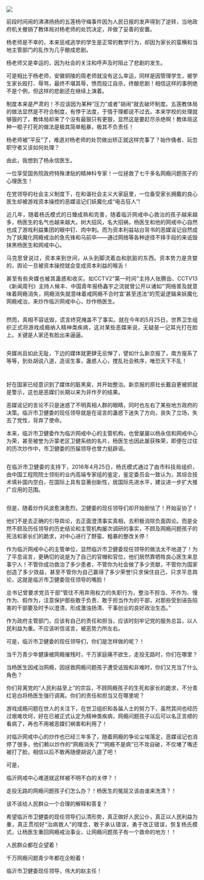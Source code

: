 <p align="justify"><img src="https://www.iaders.com/wp-content/uploads/2019/11/c41ea-0064rB3Tly1g5udgmhqktj30u00i00vy.jpg"></p>
<p align="justify">前段时间闹的沸沸扬扬的五莲杨守梅事件因为人民日报的发声得到了逆转，当地政府机关撤销了教体局对杨老师的处罚决定，并做了妥善的安置。<span id="more-8378"></span></p>
<p align="justify">杨老师是不幸的，本来惩戒逃学的学生是正常的教学行为，却因为家长的蛮横和当地主管部门的乱作为几乎酿成悲剧。</p>
<p align="justify">杨老师又是幸运的，因为社会的关注和呼声及时阻止了悲剧的发生。</p>
<p align="justify">可是相比于杨老师，安徽铜陵的周老师就没有这么幸运，同样是因管理学生，被学生家长殴打、辱骂，最终不堪其辱，愤而投江自杀，终酿悲剧！相信这样的事例绝不是个例，但这样的悲剧还在继续上演着。</p>
<p align="justify">制度本来是严肃的！不应该因为某种&#8221;压力&#8221;或者&#8221;胡闹&#8221;就去破坏制度。五莲教体局的做法显然是不符合制度，有悖于法度，于情于理都说不过去。本来学校的处理就够狠的了，教体局却来了个没有最狠只有更狠，显然这是要赶尽杀绝啊！教体局这种一棍子打死的做法是极其简单粗暴，极其不负责任！</p>
<p align="justify">杨老师被&#8221;平反&#8221;了，难道对杨老师的处罚做出矫正就这样完事了？始作俑者、玩忽职守者又该如何处理？</p>
<p align="justify">由此，我想到了杨永信医生。</p>
<p align="justify">一位享受国务院政府特殊津贴的精神科专家！一位拯救了七千多名网瘾问题孩子的心理医生！</p>
<p align="justify">在党领导的社会主义制度下，在和谐社会主义大家庭里，一位备受家长拥戴的良心医生却被游戏资本操控的恶媒谣记们妖魔化成“电击狂人”!</p>
<p align="justify">近几年，随着杨氏模式的日臻成熟和完善，随着临沂网戒中心救治的孩子越来越多，杨医生的名气也越来越大。树大招风，名大招祸，杨医生和他的网戒中心自然也成了游戏利益集团的眼中钉、肉中刺。而为资本利益站台背书的恶媒谣记自然成为了妖魔化网瘾戒治的急先锋和马前卒——通过网络等各种途径不择手段的来诋毁抹黑杨医生和网戒中心。</p>
<p align="justify">马克思曾说过，资本来到世间，从头到脚流着血和肮脏的东西。资本势力是贪婪的，舆论一旦被资本操控就会变成资本利益的喉舌！</p>
<p align="justify">甚至有些央媒也被其蛊惑和收买。如CCTV2“第一时间”主持人张腾岳、CCTV13《新闻周刊》主持人候丰、中国青年报杨鑫宇之流就曾公开以诸如“‘网络普及就意味着网瘾消失，网瘾消失就意味着戒网瘾不合时宜’甚至违法”的荒诞逻辑来妖魔化网瘾戒治，来炒作临沂网戒中心，炒作杨医生。</p>
<p class="picbox"><img src="https://www.iaders.com/wp-content/uploads/2019/11/583ea-0064rB3Tly1g5udgmoeclj30m80583ys.jpg" alt=""></p>
<p align="justify">然而，真相不容诋毁，谎言终究掩盖不了事实。就在今年的5月25日，世界卫生组织正式将游戏成瘾纳入精神类疾病，这对某些恶媒来说，无疑是一记耳光打在脸上。关键是人家还有脸出来逼逼。</p>
<p class="picbox"><img src="https://www.iaders.com/wp-content/uploads/2019/11/56375-0064rB3Tly1g5udgmu34mj30dw09m3zh.jpg" alt=""></p>
<p align="justify">央媒尚且如此无耻，下边的媒体就更肆无忌惮了，譬如什么新京报了，南方报系了等等，到处胡说八道，造谣生事，蛊惑人心，搅乱社会秩序，唯恐天下不乱！</p>
<p class="picbox"><img src="https://www.iaders.com/wp-content/uploads/2019/11/b74d4-0064rB3Tly1g5udgmzvmsj30dw07udgi.jpg" alt=""></p>
<p class="picbox"><img src="https://www.iaders.com/wp-content/uploads/2019/11/9bf61-0064rB3Tly1g5udgn6folj30du05kdg2.jpg" alt=""></p>
<p align="justify">好在国家已经意识到了媒体的脏黑臭，并开始整治。新京报的原社长戴自更被抓就是警示，这也是恶媒们长期以来为非作歹的结果。</p>
<p align="justify">恶媒谣记的言论不只是迷惑了不明真相人群的眼睛，同时也左右了某些地方政府的决策。临沂市卫健委的现任领导就是在谣言的蛊惑下迷失了方向，丧失了立场，失去了党性，背弃了使命。</p>
<p align="justify">本来，临沂市卫健委作为临沂网戒中心的主管机构，也曾屡屡以杨永信和网戒中心为荣，甚至被誉为沂蒙老区卫健系统的名片，杨医生也因此屡获殊荣，即便在过往的历次炒作中，市卫健委的历届领导也曾力挺辟谣。</p>
<p class="picbox"><img src="https://www.iaders.com/wp-content/uploads/2019/11/8002d-0064rB3Tly1g5udgndtrij30lh0jadi9.jpg" alt=""></p>
<p align="justify">在临沂市卫健委的支持下，2016年4月25日，杨氏模式通过了由市科技局组织，由中国工程院院士领衔的业内高端专家组的鉴定，鉴定委员会一致认为，其综合技术填补国内空白，在国际上具有显著创新性，居国际先进水平，建议进一步扩大推广应用的范围。</p>
<p class="picbox"><img src="https://www.iaders.com/wp-content/uploads/2019/11/5716b-0064rB3Tly1g5udgnm1dzj30k00l4tbk.jpg" alt=""></p>
<p align="justify">但是，随着炒作风波愈演愈烈，卫健委的现任领导们却开始胆怯了！开始妥协了！</p>
<p align="justify">他们不是去正确的引导舆论，去正面澄清事实真相，去积极消除负面舆论。而是全然不顾及历任领导的历史结论和主管机构屡次调研的事实，不顾及网瘾问题孩子的死活和家长们的跪求，对中心进行了野蛮、粗暴的整改关停！</p>
<p align="justify">作为临沂网戒中心的主管单位，显然临沂市卫健委现任领导的做法太不地道了！为了平息谣言，更确切的说是为了自己的官帽和官位，他们居然靠牺牲良心医生来息事宁人！不管你成功救治了多少患者，不管你为社会做了多少贡献，不管你为国家创造了多少效益，甚至不管你为自己赢得了多少荣誉!只求保住自己，只求平息舆论，这就是临沂市卫健委现任领导的嘴脸！</p>
<p align="justify">总书记曾要求党员干部“管住不用弃用权力的失职行为，整治不担当、不作为、慢作为、假作为，注意保护那些敢于负责、敢于担当作为的干部，对那些受到诬告陷害的干部要及时予以澄清，形成激浊扬清、干事创业的良好政治生态。”</p>
<p align="justify">作为政府主管部门，应该有自己的责任和担当，应该时刻牢记党的服务总旨，以人民利益为重。不应该听信谣言，被恶势力所左右。</p>
<p align="justify">可是，临沂市卫健委的现任领导们，你们是怎样做的呢？！</p>
<p align="justify">当千万青少年健康被网瘾摧残时，千万家庭痛不欲生，走投无路时，你们在哪里？</p>
<p align="justify">当杨医生因戒治网瘾，因拯救网瘾问题孩子遭受诋毁和非难时，你们又充当了什么角色？</p>
<p align="justify">你们背离党的“人民利益至上”的宗旨，不顾网瘾孩子的生死和家长的跪求，不分青红皂白将杨医生强行调离。你们的责任和担当又在哪里呢？</p>
<p align="justify">游戏成瘾问题在世人的关注下，在世卫组织和各届人士的努力下，虽然其间也经历过艰难坎坷，好在已被正式认定为精神类疾病，网瘾问题孩子以后可以名正言顺的看病了，再也不用被恶媒们祸害和利用了！</p>
<p align="justify">对临沂网戒中心的炒作也已经三年多了，随着网瘾的争论尘埃落定，恶媒谣记也消停了很多，他们赖以炒作的“网瘾消失了”“网瘾不是病”已不攻自破，不仅堵了嘴还被打了脸，相信以后不敢再随便胡说八道了吧！</p>
<p align="justify">可是，</p>
<p align="justify">临沂网戒中心难道就这样被不明不白的关停？！</p>
<p align="justify">走投无路的网瘾问题孩子们怎么办？！杨医生的冤屈又该由谁来洗清？！</p>
<p align="justify">该不该给人民群众一个合理的解释和答复？</p>
<p align="justify">希望临沂市卫健委的现任领导们认清形势，真正做好人民公仆，真正以人民利益为重，真正贯彻好“治病救人”的理念，敢于承认错误，勇于改正错误，恢复杨氏模式，让杨医生重回网瘾戒治事业，让网瘾问题孩子有一个救命的地方！！</p>
<p align="justify">人民群众都在企望着！</p>
<p align="justify">千万网瘾问题青少年都在企盼着！</p>
<p align="justify">临沂市卫健委现任领导，伟大的赵主任！​​​​</p>